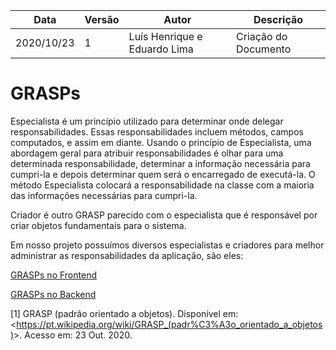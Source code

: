 | Data |Versão| Autor | Descrição |
| ---- | ---- | ----- | --------- |
| 2020/10/23 | 1 | Luís Henrique e Eduardo Lima | Criação do Documento |

# GRASPs

Especialista é um princípio utilizado para determinar onde delegar responsabilidades. Essas responsabilidades incluem métodos, campos computados, e assim em diante.
Usando o princípio de Especialista, uma abordagem geral para atribuir responsabilidades é olhar para uma determinada responsabilidade, determinar a informação necessária para cumpri-la e depois determinar quem será o encarregado de executá-la. 
O método Especialista colocará a responsabilidade na classe com a maioria das informações necessárias para cumpri-la.

Criador é outro GRASP parecido com o especialista que é responsável por criar objetos fundamentais para o sistema.

Em nosso projeto possuímos diversos especialistas e criadores para melhor administrar as responsabilidades da aplicação, são eles:

[GRASPs no Frontend](../05-padroes-de-projeto/GRASPs-frontend.md)

[GRASPs no Backend](../05-padroes-de-projeto/GRASPs-backend.md)

[1] GRASP (padrão orientado a objetos). Disponível em: <<https://pt.wikipedia.org/wiki/GRASP_(padr%C3%A3o_orientado_a_objetos)>>. Acesso em: 23 Out. 2020.